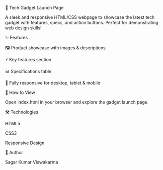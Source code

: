 🚀 Tech Gadget Launch Page

A sleek and responsive HTML/CSS webpage to showcase the latest tech gadget with features, specs, and action buttons. Perfect for demonstrating web design skills!

✨ Features

🖼 Product showcase with images & descriptions

⚡ Key features section

📊 Specifications table

📱 Fully responsive for desktop, tablet & mobile

👀 How to View

Open index.html in your browser and explore the gadget launch page.

🛠 Technologies

HTML5

CSS3

Responsive Design

👤 Author

Sagar Kumar Viswakarma
